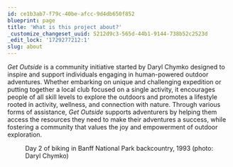 ```yaml
---
id: ce1b3ab7-f79c-40be-afcc-9d4db650f852
blueprint: page
title: 'What is this project about?'
_customize_changeset_uuid: 5212d9c3-565d-44b1-9144-738b52c2523d
_edit_lock: '1729277212:1'
slug: about
---
```

<!-- wp:paragraph -->
<p></p>
<!-- /wp:paragraph -->

<!-- wp:paragraph -->
<p><em>Get Outside</em> is a community initiative started by Daryl Chymko designed to inspire and support individuals engaging in human-powered outdoor adventures. Whether embarking on unique and challenging expedition or putting together a local club focused on a single activity, it encourages people of all skill levels to explore the outdoors and promotes a lifestyle rooted in activity, wellness, and connection with nature. Through various forms of assistance, <em>Get Outside</em> supports adventurers by helping them access the resources they need to make their adventures a success, while fostering a community that values the joy and empowerment of outdoor exploration.</p>
<!-- /wp:paragraph -->

<!-- wp:image {"id":289} -->
<figure class="wp-block-image"><img src="/assets/images/2019/03/Daryl-Chymko-B1_0082_a-1024x690.jpg" alt="" class="wp-image-289"/><figcaption class="wp-element-caption">Day 2 of biking in Banff National Park backcountry, 1993 (photo: Daryl Chymko)</figcaption></figure>
<!-- /wp:image -->